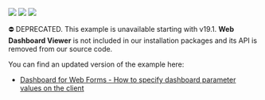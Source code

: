 <!-- default badges list -->
![](https://img.shields.io/endpoint?url=https://codecentral.devexpress.com/api/v1/VersionRange/134061783/19.1.3%2B)
[![](https://img.shields.io/badge/Open_in_DevExpress_Support_Center-FF7200?style=flat-square&logo=DevExpress&logoColor=white)](https://supportcenter.devexpress.com/ticket/details/E5138)
[![](https://img.shields.io/badge/📖_How_to_use_DevExpress_Examples-e9f6fc?style=flat-square)](https://docs.devexpress.com/GeneralInformation/403183)
<!-- default badges end -->
⛔ DEPRECATED. This example is unavailable starting with v19.1. **Web Dashboard Viewer** is not included in our installation packages and its API is removed from our source code. 

You can find an updated version of the example here:

- [Dashboard for Web Forms - How to specify dashboard parameter values on the client](https://github.com/DevExpress-Examples/web-forms-dashboard-specify-dashboard-parameter-values-on-the-client)

